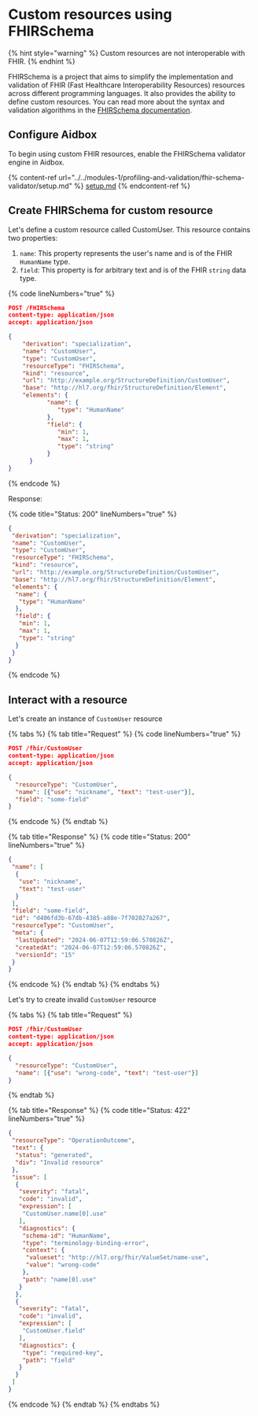 # Custom resources using FHIRSchema

{% hint style="warning" %}
Custom resources are not interoperable with FHIR.
{% endhint %}

FHIRSchema is a project that aims to simplify the implementation and validation of FHIR (Fast Healthcare Interoperability Resources) resources across different programming languages. It also provides the ability to define custom resources. You can read more about the syntax and validation algorithms in the [FHIRSchema documentation](https://fhir-schema.github.io/fhir-schema/).

## Configure Aidbox

To begin using custom FHIR resources, enable the FHIRSchema validator engine in Aidbox.

{% content-ref url="../../modules-1/profiling-and-validation/fhir-schema-validator/setup.md" %}
[setup.md](../../modules-1/profiling-and-validation/fhir-schema-validator/setup.md)
{% endcontent-ref %}

## Create FHIRSchema for custom resource

Let's define a custom resource called CustomUser. This resource contains two properties:

1. `name`: This property represents the user's name and is of the FHIR `HumanName` type.
2. `field`: This property is for arbitrary text and is of the FHIR `string` data type.

{% code lineNumbers="true" %}
```json
POST /FHIRSchema
content-type: application/json
accept: application/json

{
    "derivation": "specialization",
    "name": "CustomUser",
    "type": "CustomUser",
    "resourceType": "FHIRSchema",
    "kind": "resource",
    "url": "http://example.org/StructureDefinition/CustomUser",
    "base": "http://hl7.org/fhir/StructureDefinition/Element",
    "elements": {
           "name": {
              "type": "HumanName"
           },
           "field": {
              "min": 1,
              "max": 1,
              "type": "string"
           }
      }
}
```
{% endcode %}

Response:

{% code title="Status: 200" lineNumbers="true" %}
```json
{
 "derivation": "specialization",
 "name": "CustomUser",
 "type": "CustomUser",
 "resourceType": "FHIRSchema",
 "kind": "resource",
 "url": "http://example.org/StructureDefinition/CustomUser",
 "base": "http://hl7.org/fhir/StructureDefinition/Element",
 "elements": {
  "name": {
   "type": "HumanName"
  },
  "field": {
   "min": 1,
   "max": 1,
   "type": "string"
  }
 }
}
```
{% endcode %}

## Interact with a resource

Let's create an instance of `CustomUser` resource

{% tabs %}
{% tab title="Request" %}
{% code lineNumbers="true" %}
```json
POST /fhir/CustomUser
content-type: application/json
accept: application/json

{
  "resourceType": "CustomUser",
  "name": [{"use": "nickname", "text": "test-user"}],
  "field": "some-field"
}
```
{% endcode %}
{% endtab %}

{% tab title="Response" %}
{% code title="Status: 200" lineNumbers="true" %}
```json
{
 "name": [
  {
   "use": "nickname",
   "text": "test-user"
  }
 ],
 "field": "some-field",
 "id": "d406fd3b-67db-4385-a88e-7f702027a267",
 "resourceType": "CustomUser",
 "meta": {
  "lastUpdated": "2024-06-07T12:59:06.570826Z",
  "createdAt": "2024-06-07T12:59:06.570826Z",
  "versionId": "15"
 }
}
```
{% endcode %}
{% endtab %}
{% endtabs %}

Let's try to create invalid `CustomUser` resource

{% tabs %}
{% tab title="Request" %}
```json
POST /fhir/CustomUser
content-type: application/json
accept: application/json

{
  "resourceType": "CustomUser",
  "name": [{"use": "wrong-code", "text": "test-user"}]
}
```
{% endtab %}

{% tab title="Response" %}
{% code title="Status: 422" lineNumbers="true" %}
```json
{
 "resourceType": "OperationOutcome",
 "text": {
  "status": "generated",
  "div": "Invalid resource"
 },
 "issue": [
  {
   "severity": "fatal",
   "code": "invalid",
   "expression": [
    "CustomUser.name[0].use"
   ],
   "diagnostics": {
    "schema-id": "HumanName",
    "type": "terminology-binding-error",
    "context": {
     "valueset": "http://hl7.org/fhir/ValueSet/name-use",
     "value": "wrong-code"
    },
    "path": "name[0].use"
   }
  },
  {
   "severity": "fatal",
   "code": "invalid",
   "expression": [
    "CustomUser.field"
   ],
   "diagnostics": {
    "type": "required-key",
    "path": "field"
   }
  }
 ]
}
```
{% endcode %}
{% endtab %}
{% endtabs %}
